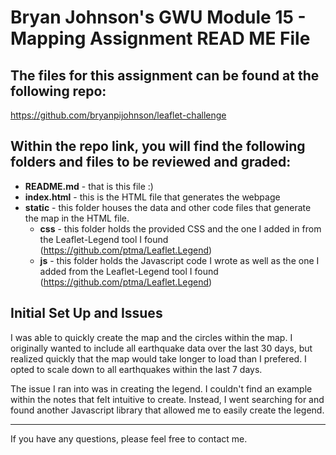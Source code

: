 # Bryan Johnson's GWU Module 15 - Mapping Assignment READ ME File

## The files for this assignment can be found at the following repo:
https://github.com/bryanpijohnson/leaflet-challenge

## Within the repo link, you will find the following folders and files to be reviewed and graded:

- **README.md** - that is this file :)
- **index.html** - this is the HTML file that generates the webpage
- **static** - this folder houses the data and other code files that generate the map in the HTML file.
    - **css** - this folder holds the provided CSS and the one I added in from the Leaflet-Legend tool I found (https://github.com/ptma/Leaflet.Legend)
    - **js** - this folder holds the Javascript code I wrote as well as the one I added from the Leaflet-Legend tool I found (https://github.com/ptma/Leaflet.Legend)

## Initial Set Up and Issues

I was able to quickly create the map and the circles within the map. I originally wanted to include all earthquake data over the last 30 days, but realized quickly that the map would take longer to load than I prefered. I opted to scale down to all earthquakes within the last 7 days.

The issue I ran into was in creating the legend. I couldn't find an example within the notes that felt intuitive to create. Instead, I went searching for and found another Javascript library that allowed me to easily create the legend.

---

If you have any questions, please feel free to contact me.